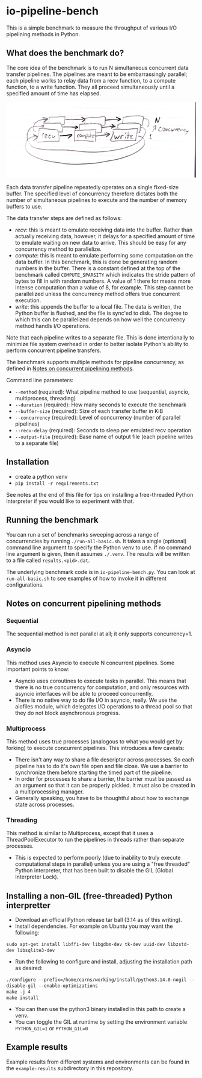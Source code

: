 # io-pipeline-bench

This is a simple benchmark to measure the throughput of various I/O
pipelining methods in Python.

## What does the benchmark do?

The core idea of the benchmark is to run N simultaneous concurrent data transfer
pipelines. The pipelines are meant to be embarrassingly parallel; each pipeline
works to relay data from a recv function, to a compute function, to a write
function. They all proceed simultaneously until a specified amount of time has
elapsed.

![Pipeline Diagram](doc/pipeline.png)

Each data transfer pipeline repeatedly operates on a single fixed-size buffer.  The specified level of concurrency therefore dictates both the number of simultaneous pipelines to execute and the number of memory buffers to use.  

The data transfer steps are defined as follows:
* *recv*: this is meant to emulate receiving data into the buffer.  Rather than actually receiving data, however, it delays for a specified amount of time to emulate waiting on new data to arrive.  This should be easy for any concurrency method to parallelize.
* *compute*: this is meant to emulate performing some computation on the data buffer.  In this benchmark, this is done be generating random numbers in the buffer.  There is a constant defined at the top of the benchmark called `COMPUTE_SPARSITY` which indicates the stride pattern of bytes to fill in with random numbers.  A value of 1 there for means more intense computation than a value of 8, for example.  This step cannot be parallelized unless the concurrency method offers true concurrent execution.
* *write*: this appends the buffer to a local file.  The data is written, the Python buffer is flushed, and the file is sync'ed to disk.
  The degree to which this can be parallelized depends on how well the concurrency method handls I/O operations.

Note that each pipeline writes to a separate file.  This is done intentionally to minimize file system overhead in order to better isolate Python's ability to perform concurrent pipeline transfers.

The benchmark supports multiple methods for pipeline concurrency, as defined in [Notes on concurrent pipelining methods](#notes-on-concurrent-pipelining-methods). 

Command line parameters:
* `--method` (required): What pipeline method to use (sequential, asyncio, multiprocess, threading)
* `--duration` (required): How many seconds to execute the benchmark
* `--buffer-size` (required): Size of each transfer buffer in KiB
* `--concurrency` (required): Level of concurrency (number of parallel pipelines)
* `--recv-delay` (required): Seconds to sleep per emulated recv operation
* `--output-file` (required): Base name of output file (each pipeline writes to a separate file)

## Installation

* create a python venv
* `pip install -r requirements.txt`

See notes at the end of this file for tips on installing a free-threaded Python
interpreter if you would like to experiment with that.

## Running the benchmark

You can run a set of benchmarks sweeping across a range of concurrencies by running `./run-all-basic.sh`.  It takes a single (optional) command line argument to specify the Python venv to use.  If no command line argument is given, then it assumes `./.venv`.  The results will be written to a file called `results.<pid>.dat`.

The underlying benchmark code is in `io-pipeline-bench.py`.  You can look at `run-all-basic.sh` to see examples of how to invoke it in different configurations.

## Notes on concurrent pipelining methods

### Sequential

The sequential method is not parallel at all; it only supports
concurrency=1.

### Asyncio

This method uses Asyncio to execute N concurrent pipelines.  Some important
points to know:
* Asyncio uses coroutines to execute tasks in parallel.  This means that
  there is no true concurrency for computation, and only resources with
  asyncio interfaces will be able to proceed concurrently.
* There is no native way to do file I/O in asyncio, really.  We use the
  aiofiles module, which delegates I/O operations to a thread pool so that
  they do not block asynchronous progress.

### Multiprocess

This method uses true processes (analogous to what you would get by forking)
to execute concurrent pipelines.  This introduces a few caveats:
* There isn't any way to share a file descriptor across processes.  So
  each pipeline has to do it's own file open and file close.  We use a
  barrier to synchronize them before starting the timed part of the
  pipeline.
* In order for processes to share a barrier, the barrier must be passed as
  an argument so that it can be properly pickled.  It must also be created
  in a multiprocessing manager.
* Generally speaking, you have to be thoughtful about how to exchange state
  across processes.

### Threading

This method is similar to Multiprocess, except that it uses a ThreadPoolExecutor to run the pipelines in threads rather than separate processes.
* This is expected to perform poorly (due to inability to truly execute computational steps in parallel) unless you are using a "free threaded" Python interpreter, that has been built to disable the GIL (Global Interpreter Lock).

## Installing a non-GIL (free-threaded) Python interpretter

* Download an official Python release tar ball (3.14 as of this writing).
* Install dependencies.  For example on Ubuntu you may want the following:
```
sudo apt-get install libffi-dev libgdbm-dev tk-dev uuid-dev libzstd-dev libsqlite3-dev
```
* Run the following to configure and install, adjusting the installation
  path as desired:
```
./configure --prefix=/home/carns/working/install/python3.14.0-nogil --disable-gil --enable-optimizations
make -j 4
make install
```
* You can then use the python3 binary installed in this path to create a
  venv.
* You can toggle the GIL at runtime by setting the environment variable `PYTHON_GIL=1` or `PYTHON_GIL=0`

## Example results

Example results from different systems and environments can be found in the `example-results` subdirectory in this repository.
